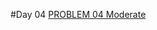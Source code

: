 #Day 04
<a href="https://www.codingninjas.com/studio/problem-of-the-day?difficulty=moderate">PROBLEM 04 Moderate</a>
